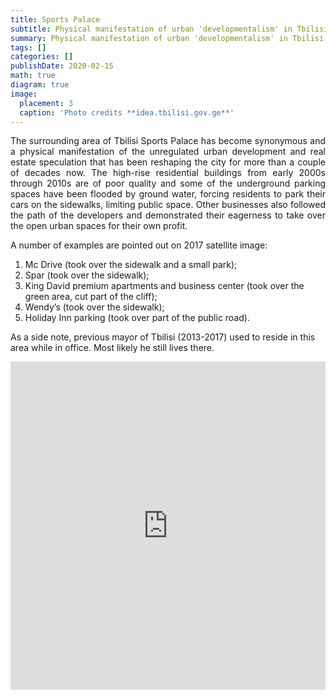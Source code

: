 ```yaml
---
title: Sports Palace
subtitle: Physical manifestation of urban 'developmentalism' in Tbilisi
summary: Physical manifestation of urban 'developmentalism' in Tbilisi
tags: []
categories: []
publishDate: 2020-02-15
math: true
diagram: true
image:
  placement: 3
  caption: 'Photo credits **idea.tbilisi.gov.ge**'
---
```


<p align="justify">
The surrounding area of Tbilisi Sports Palace has become synonymous and a physical manifestation of the unregulated urban development and real estate speculation that has been reshaping the city for more than a couple of decades now. The high-rise residential buildings from early 2000s through 2010s are of poor quality and some of the underground parking spaces have been flooded by ground water, forcing residents to park their cars on the sidewalks, limiting public space. 
Other businesses also followed the path of the developers and demonstrated their eagerness to take over the open urban spaces for their own profit.</p> 

A number of examples are pointed out on 2017 satellite image:

 1. Mc Drive (took over the sidewalk and a small park);
 2. Spar (took over the sidewalk);
 3. King David premium apartments and business center (took over the green area, cut part of the cliff);
 4. Wendy’s (took over the sidewalk);
 5. Holiday Inn parking (took over part of the public road). 

As a side note, previous mayor of Tbilisi (2013-2017) used to reside in this area while in office. Most likely he still lives there. 

<div><iframe frameborder="0" class="juxtapose" width="100%" height="525" src="https://cdn.knightlab.com/libs/juxtapose/latest/embed/index.html?uid=812ccc80-56cd-11e9-8106-0edaf8f81e27"></iframe></div>


